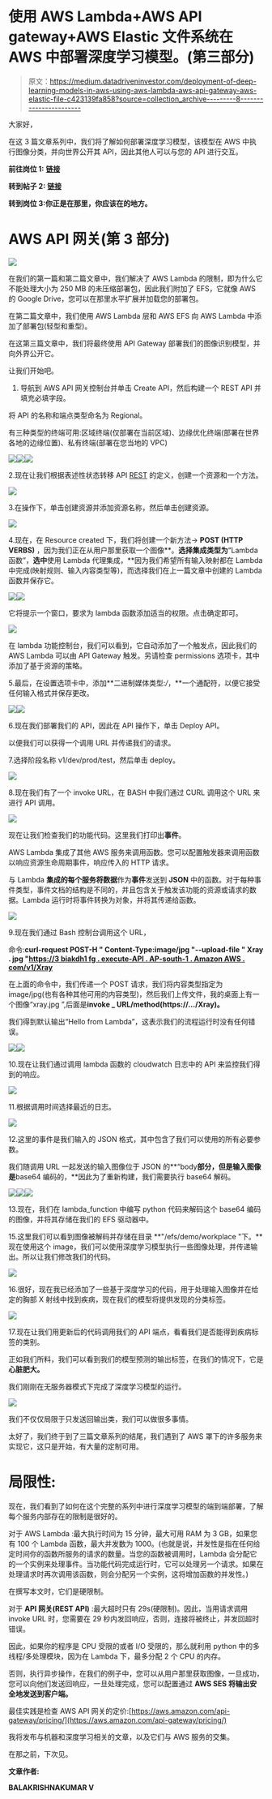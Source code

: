 # 使用 AWS Lambda+AWS API gateway+AWS Elastic 文件系统在 AWS 中部署深度学习模型。(第三部分)

> 原文：<https://medium.datadriveninvestor.com/deployment-of-deep-learning-models-in-aws-using-aws-lambda-aws-api-gateway-aws-elastic-file-c423139fa858?source=collection_archive---------8----------------------->

大家好，

在这 3 篇文章系列中，我们将了解如何部署深度学习模型，该模型在 AWS 中执行图像分类，并向世界公开其 API，因此其他人可以与您的 API 进行交互。

**前往岗位 1:** [**链接**](https://medium.com/@balakrishnakumar.v/deployment-of-deep-learning-models-in-aws-using-aws-lambda-aws-api-gateway-aws-elastic-file-a48fdeb2c140)

**转到帖子 2:** [**链接**](https://medium.com/@balakrishnakumar.v/deployment-of-deep-learning-models-in-aws-using-aws-lambda-aws-api-gateway-aws-elastic-file-2b7102b3ff39?source=friends_link&sk=43669dd5d884823cc95d0281a3d4d2b2)

**转到岗位 3:你正是在那里，你应该在的地方。**

# AWS API 网关(第 3 部分)

![](img/0d5f0f38f454b17521506591e82a35bd.png)

在我们的第一篇和第二篇文章中，我们解决了 AWS Lambda 的限制，即为什么它不能处理大小为 250 MB 的未压缩部署包，因此我们附加了 EFS，它就像 AWS 的 Google Drive，您可以在那里水平扩展并加载您的部署包。

在第二篇文章中，我们使用 AWS Lambda 层和 AWS EFS 向 AWS Lambda 中添加了部署包(轻型和重型)。

在这第三篇文章中，我们将最终使用 API Gateway 部署我们的图像识别模型，并向外界公开它。

让我们开始吧。

1.  导航到 AWS API 网关控制台并单击 Create API，然后构建一个 REST API 并填充必填字段。

将 API 的名称和端点类型命名为 Regional。

有三种类型的终端可用:区域终端(仅部署在当前区域)、边缘优化终端(部署在世界各地的边缘位置)、私有终端(部署在您当地的 VPC)

![](img/66ec2b47baafd3fe85c015612a10320e.png)![](img/dcb3d36365621d761c67371199646acb.png)![](img/2f653225be6df45420c594d7dffd64ff.png)

2.现在让我们根据表述性状态转移 API [REST](https://en.wikipedia.org/wiki/Representational_state_transfer) 的定义，创建一个资源和一个方法。

![](img/df2479283ef7ee4cef9f2d377b2cca31.png)

3.在操作下，单击创建资源并添加资源名称，然后单击创建资源。

![](img/5e1a2e44f2990bfe28b7e0a2ac09de34.png)

4.现在，在 Resource created 下，我们将创建一个新方法→ **POST (HTTP VERBS)** ，因为我们正在从用户那里获取一个图像**。**选择集成类型为**“Lambda 函数”，**选中**使用 Lambda 代理集成，**因为我们希望所有输入映射都在 Lambda 中完成(映射规则、输入内容类型等)，而选择我们在上一篇文章中创建的 Lambda 函数并保存它。

![](img/89b8f079e858a5f3728c294ab0cc12d8.png)![](img/e8a6d9f703eb9fcc9ef37c40b4f41a06.png)

它将提示一个窗口，要求为 lambda 函数添加适当的权限。点击确定即可。

![](img/67145bc5f78fcfb3f416e16982a73ccc.png)

在 lambda 功能控制台，我们可以看到，它自动添加了一个触发点，因此我们的 AWS Lambda 可以由 API Gateway 触发。另请检查 permissions 选项卡，其中添加了基于资源的策略。

5.最后，在设置选项卡中，添加**二进制媒体类型:*/*，**一个通配符，以便它接受任何输入格式并保存更改。

![](img/b1cdcfc20504b3186fd3555a06bc1f1f.png)![](img/3e50286227f769799ec4b067adf80f76.png)

6.现在我们部署我们的 API，因此在 API 操作下，单击 Deploy API。

以便我们可以获得一个调用 URL 并传递我们的请求。

7.选择阶段名称 v1/dev/prod/test，然后单击 deploy。

![](img/d071a4c9137e31a6c783a4be56fa5d3e.png)

8.现在我们有了一个 invoke URL，在 BASH 中我们通过 CURL 调用这个 URL 来进行 API 调用。

![](img/25507a26e25cf8338b9a74fe7b0bae67.png)

现在让我们检查我们的功能代码。这里我们打印出**事件**。

AWS Lambda 集成了其他 AWS 服务来调用函数。您可以配置触发器来调用函数以响应资源生命周期事件，响应传入的 HTTP 请求。

与 Lambda **集成的每个服务将数据**作为**事件**发送到 **JSON** 中的函数。对于每种事件类型，事件文档的结构是不同的，并且包含关于触发该功能的资源或请求的数据。Lambda 运行时将事件转换为对象，并将其传递给函数。

![](img/37dbd041b7686dc1150033d909b0bbfe.png)

9.现在我们通过 Bash 控制台调用这个 URL，

命令:**curl-request POST-H " Content-Type:image/jpg "--upload-file " Xray . jpg "**[**https://3 biakdh1 fg . execute-API . AP-south-1 . Amazon AWS . com/v1/Xray**](https://3biakdh1fg.execute-api.ap-south-1.amazonaws.com/v1/xray)

在上面的命令中，我们传递一个 POST 请求，我们将内容类型指定为 image/jpg(也有各种其他可用的内容类型)，然后我们上传文件，我的桌面上有一个图像“xray.jpg ”,后面是**invoke _ URL/method(https://…/Xray)。**

我们得到默认输出“Hello from Lambda”，这表示我们的流程运行时没有任何错误。

![](img/43b2850265a887176253c288578cab05.png)![](img/d4fe4c2d3e84b6b72e00511dcae9c5ac.png)

10.现在让我们通过调用 lambda 函数的 cloudwatch 日志中的 API 来监控我们得到的响应。

![](img/792e1c37a239ee25f4d7d40f579a61b4.png)

11.根据调用时间选择最近的日志。

![](img/2bee72c498eec3a8f818e778cdf5368c.png)

12.这里的事件是我们输入的 JSON 格式，其中包含了我们可以使用的所有必要参数。

我们随调用 URL 一起发送的输入图像位于 JSON 的**“body**部分，但是输入图像是**base64 编码的，**因此为了重新构建，我们需要执行 base64 解码。

![](img/a1bb0ba9ce13a2da3c301f112bbe0059.png)![](img/a1bb0ba9ce13a2da3c301f112bbe0059.png)![](img/99e196717367a434d2f7eef5851e87e4.png)

13.现在，我们在 lambda_function 中编写 python 代码来解码这个 base64 编码的图像，并将其存储在我们的 EFS 驱动器中。

15.这里我们可以看到图像被解码并存储在目录 **"/efs/demo/workplace "下。**现在使用这个 image，我们可以使用深度学习模型执行一些图像处理，并传递输出。所以让我们修改我们的代码。

![](img/de89a928bd02730b80e61635f7ab1949.png)

16.很好，现在我已经添加了一些基于深度学习的代码，用于处理输入图像并在给定的胸部 X 射线中找到疾病，现在我们的模型将提供发现的分类标签。

![](img/3201056247f092715a217ed1ec18b31e.png)

17.现在让我们用更新后的代码调用我们的 API 端点，看看我们是否能得到疾病标签的类别。

正如我们所料，我们可以看到我们的模型预测的输出标签，在我们的情况下，它是**心脏肥大。**

我们刚刚在无服务器模式下完成了深度学习模型的运行。

![](img/838c0565fa1aa26ebab7a5d73a8fe05e.png)

我们不仅仅局限于只发送回输出类，我们可以做很多事情。

太好了，我们终于到了三篇文章系列的结尾，我们遇到了 AWS 罩下的许多服务来实现它，这只是开始，有大量的定制可用。

# **局限性**:

现在，我们看到了如何在这个完整的系列中进行深度学习模型的端到端部署，了解每个服务内部存在的限制是很好的。

对于 AWS Lambda :最大执行时间为 15 分钟，最大可用 RAM 为 3 GB，如果您有 100 个 Lambda 函数，最大并发数为 1000。(也就是说，并发性是指在任何给定时间你的函数所服务的请求的数量。当您的函数被调用时，Lambda 会分配它的一个实例来处理事件。当功能代码完成运行时，它可以处理另一个请求。如果在处理请求时再次调用该函数，则会分配另一个实例，这将增加函数的并发性。)

在撰写本文时，它们是硬限制。

对于 **API 网关(REST API)** :最大超时只有 29s(硬限制)。因此，当用请求调用 invoke URL 时，您需要在 29 秒内发回响应，否则，连接将被终止，并发回超时错误。

因此，如果你的程序是 CPU 受限的或者 I/O 受限的，那么就利用 python 中的多线程/多处理模块，因为在 Lambda 下，最多分配 2 个 CPU 的内存。

否则，执行异步操作，在我们的例子中，您可以从用户那里获取图像，一旦成功，您可以向他们发送回响应，一旦处理完成，您可以配置通过 **AWS SES 将输出安全地发送到客户端。**

最佳实践是检查 AWS API 网关的定价:[https://aws.amazon.com/api-gateway/pricing/](https://aws.amazon.com/api-gateway/pricing/)

我将发布与机器和深度学习相关的文章，以及它们与 AWS 服务的交集。

在那之前，下次见。

**文章作者:**

**BALAKRISHNAKUMAR V**